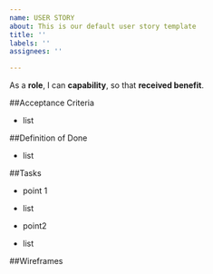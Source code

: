 ```yaml
---
name: USER STORY
about: This is our default user story template
title: ''
labels: ''
assignees: ''

---
```


As a **role**, I can **capability**, so that **received benefit**.

##Acceptance Criteria
- list

##Definition of Done
- list

##Tasks
* point 1
- list
* point2
- list

##Wireframes

